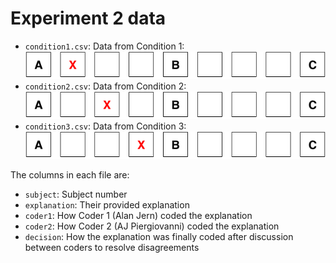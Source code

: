 Experiment 2 data
=================

* `condition1.csv`: Data from Condition 1: ![X sat closest to A](../../Experiment%201A/Materials/case_x1.png)
* `condition2.csv`: Data from Condition 2: ![X sat between A and B](../../Experiment%201A/Materials/case_x2.png)
* `condition3.csv`: Data from Condition 3: ![X sat between A and B](../../Experiment%201A/Materials/case_x3.png)

The columns in each file are:

* `subject`: Subject number
* `explanation`: Their provided explanation
* `coder1`: How Coder 1 (Alan Jern) coded the explanation
* `coder2`: How Coder 2 (AJ Piergiovanni) coded the explanation
* `decision`: How the explanation was finally coded after discussion between coders to resolve disagreements
